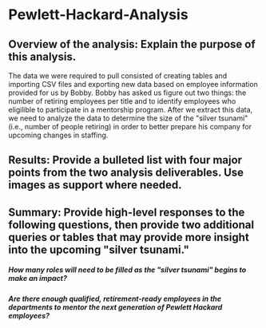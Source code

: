 # Pewlett-Hackard-Analysis

## Overview of the analysis: Explain the purpose of this analysis.
The data we were required to pull consisted of creating tables and importing CSV files and exporting new data based on employee information provided for us by Bobby. Bobby has asked us figure out two things: the number of retiring employees per title and to identify employees who eligilible to participate in a mentorship program. After we extract this data, we need to analyze the data to determine the size of the "silver tsunami" (i.e., number of people retiring) in order to better prepare his company for upcoming changes in staffing.

## Results: Provide a bulleted list with four major points from the two analysis deliverables. Use images as support where needed.

## Summary: Provide high-level responses to the following questions, then provide two additional queries or tables that may provide more insight into the upcoming "silver tsunami."
##### How many roles will need to be filled as the "silver tsunami" begins to make an impact?
##### Are there enough qualified, retirement-ready employees in the departments to mentor the next generation of Pewlett Hackard employees?
